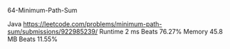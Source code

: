 64-Minimum-Path-Sum


Java
https://leetcode.com/problems/minimum-path-sum/submissions/922985239/
Runtime
2 ms
Beats
76.27%
Memory
45.8 MB
Beats
11.55%

